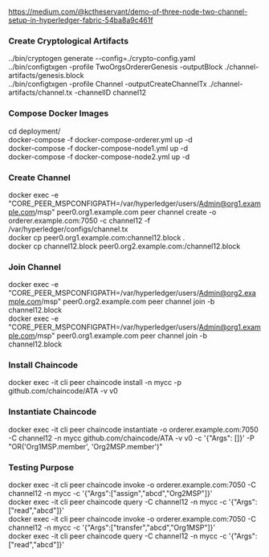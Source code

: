 https://medium.com/@kctheservant/demo-of-three-node-two-channel-setup-in-hyperledger-fabric-54ba8a9c461f
### Create Cryptological Artifacts  
 ../bin/cryptogen generate --config=./crypto-config.yaml <br />
 ../bin/configtxgen -profile TwoOrgsOrdererGenesis -outputBlock ./channel-artifacts/genesis.block <br />
 ../bin/configtxgen -profile Channel -outputCreateChannelTx ./channel-artifacts/channel.tx -channelID channel12 <br />
 
### Compose Docker Images
 cd deployment/  <br />
 docker-compose -f docker-compose-orderer.yml up -d <br />
 docker-compose -f docker-compose-node1.yml up -d <br />
 docker-compose -f docker-compose-node2.yml up -d <br />
 
### Create Channel
 docker exec -e "CORE_PEER_MSPCONFIGPATH=/var/hyperledger/users/Admin@org1.example.com/msp" peer0.org1.example.com peer channel create -o orderer.example.com:7050 -c channel12 -f /var/hyperledger/configs/channel.tx <br />
 docker cp peer0.org1.example.com:channel12.block . <br />
 docker cp channel12.block peer0.org2.example.com:/channel12.block <br />
 
### Join Channel
 docker exec -e "CORE_PEER_MSPCONFIGPATH=/var/hyperledger/users/Admin@org2.example.com/msp" peer0.org2.example.com peer channel join -b channel12.block <br />
 docker exec -e "CORE_PEER_MSPCONFIGPATH=/var/hyperledger/users/Admin@org1.example.com/msp" peer0.org1.example.com peer channel join -b channel12.block <br />

### Install Chaincode
 docker exec -it cli peer chaincode install -n mycc -p github.com/chaincode/ATA -v v0 <br />

### Instantiate Chaincode
 docker exec -it cli peer chaincode instantiate -o orderer.example.com:7050 -C channel12 -n mycc github.com/chaincode/ATA -v v0 -c 
'{"Args": []}' -P "OR('Org1MSP.member', 'Org2MSP.member')" <br />

### Testing Purpose
 docker exec -it cli peer chaincode invoke -o orderer.example.com:7050 -C channel12 -n mycc -c '{"Args":["assign","abcd","Org2MSP"]}' <br />
 docker exec -it cli peer chaincode query -C channel12 -n mycc -c '{"Args":["read","abcd"]}' <br />
  docker exec -it cli peer chaincode invoke -o orderer.example.com:7050 -C channel12 -n mycc -c '{"Args":["transfer","abcd","Org1MSP"]}' <br />
  docker exec -it cli peer chaincode query -C channel12 -n mycc -c '{"Args":["read","abcd"]}' <br />
